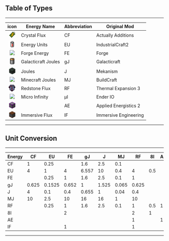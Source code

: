 <style>
    img {
        width: 22px;
    }
</style>

## Table of Types

------------------------------------------------------------------------------------------
|          icon           |      Energy Name      | Abbreviation |     Original Mod      |
|:-----------------------:|-----------------------|--------------|-----------------------|
|<img src="../img/cf.png">| Crystal Flux          | CF           | Actually Additions    |
|<img src="../img/EU.png">| Energy Units          | EU           | IndustrialCraft2      |
|<img src="../img/FE.png">| Forge Energy          | FE           | Forge                 |
|<img src="../img/gJ.png">| Galacticraft Joules   | gJ           | Galacticraft          |
|<img src="../img/J.png"> | Joules                | J            | Mekanism              |
|<img src="../img/MJ.png">| Minecraft Joules      | MJ           | BuildCraft            |
|<img src="../img/RF.png">| Redstone Flux         | RF           | Thermal Expansion 3   |
|<img src="../img/μI.png">| Micro Infinity        | μI           | Ender IO              |
|<img src="../img/AE.png">|                       | AE           | Applied Energistics 2 |
|<img src="../img/IF.png">| Immersive Flux        | IF           | Immersive Engineering |
------------------------------------------------------------------------------------------

## Unit Conversion

-------------------------------------------------------------------------------------
| Energy | CF    | EU     | FE    | gJ    | J     | MJ    | RF    | 8I  | AE  | IF  |
| ------ | ----- | ------ | ----- | ----- | ----- | ----- | ----- | --- | --- | --- |
| CF     | 1     | 0.25   |       | 1.6   | 2.5   | 0.1   |       |     |     |     |
| EU     | 4     | 1      | 4     | 6.557 | 10    | 0.4   | 4     | 0.5 |     | 1   |
| FE     |       | 0.25   | 1     | 1.6   | 2.5   | 0.1   | 1     |     |     |     |
| gJ     | 0.625 | 0.1525 | 0.652 | 1     | 1.525 | 0.065 | 0.625 |     |     |     |
| J      | 4     | 0.1    | 0.4   | 0.655 | 1     | 0.04  | 0.4   |     |     |     |
| MJ     | 10    | 2.5    | 10    | 16    | 16    | 1     | 10    |     |     |     |
| RF     |       | 0.25   | 1     | 1.6   | 2.5   | 0.1   | 1     | 0.5 | 1   | 1   |
| 8I     |       |        | 2     |       |       |       | 2     | 1   |     |     |
| AE     |       |        |       |       |       |       | 1     |     | 1   |     |
| IF     |       |        | 1     |       |       |       | 1     |     |     | 1   |
-------------------------------------------------------------------------------------
